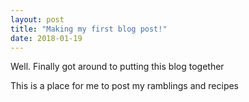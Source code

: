 ```yaml
---
layout: post
title: "Making my first blog post!"
date: 2018-01-19
---
```


Well. Finally got around to putting this blog together

This is a place for me to post my ramblings and recipes
